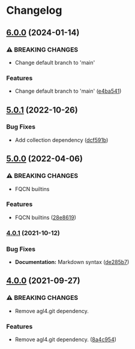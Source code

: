 # Changelog

## [6.0.0](https://github.com/agl4/ansible-role-git-repos/compare/v5.0.1...v6.0.0) (2024-01-14)


### ⚠ BREAKING CHANGES

* Change default branch to 'main'

### Features

* Change default branch to 'main' ([e4ba541](https://github.com/agl4/ansible-role-git-repos/commit/e4ba54164a14acfa2414a70d418dc784d4fa158f))

## [5.0.1](https://github.com/agl4/ansible-role-git-repos/compare/v5.0.0...v5.0.1) (2022-10-26)


### Bug Fixes

* Add collection dependency ([dcf591b](https://github.com/agl4/ansible-role-git-repos/commit/dcf591b1e40f035d42fa6384ff3e5a160f3f86f6))

## [5.0.0](https://github.com/agl4/ansible-role-git-repos/compare/v4.0.1...v5.0.0) (2022-04-06)


### ⚠ BREAKING CHANGES

* FQCN builtins

### Features

* FQCN builtins ([28e8619](https://github.com/agl4/ansible-role-git-repos/commit/28e8619a2d04099a3978892ddae370e7af447a5d))

### [4.0.1](https://www.github.com/agl4/ansible-role-git-repos/compare/v4.0.0...v4.0.1) (2021-10-12)


### Bug Fixes

* **Documentation:** Markdown syntax ([de285b7](https://www.github.com/agl4/ansible-role-git-repos/commit/de285b7cea99bee1d449a71603e2b625018b720e))

## [4.0.0](https://www.github.com/agl4/ansible-role-git-repos/compare/v3.0.0...v4.0.0) (2021-09-27)


### ⚠ BREAKING CHANGES

* Remove agl4.git dependency.

### Features

* Remove agl4.git dependency. ([8a4c954](https://www.github.com/agl4/ansible-role-git-repos/commit/8a4c954ec35260c69790b1b05b315d66bfd22296))
